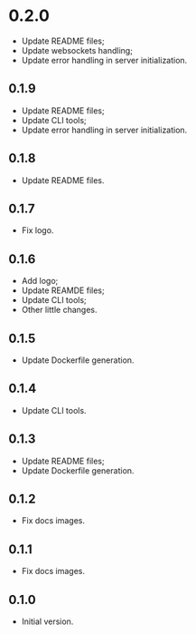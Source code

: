 # 0.2.0

- Update README files;
- Update websockets handling;
- Update error handling in server initialization.

## 0.1.9

- Update README files;
- Update CLI tools;
- Update error handling in server initialization.

## 0.1.8

- Update README files.

## 0.1.7

- Fix logo.

## 0.1.6

- Add logo;
- Update REAMDE files;
- Update CLI tools;
- Other little changes.

## 0.1.5

- Update Dockerfile generation.

## 0.1.4

- Update CLI tools.

## 0.1.3

- Update README files;
- Update Dockerfile generation.

## 0.1.2

- Fix docs images.

## 0.1.1

- Fix docs images.

## 0.1.0

- Initial version.

